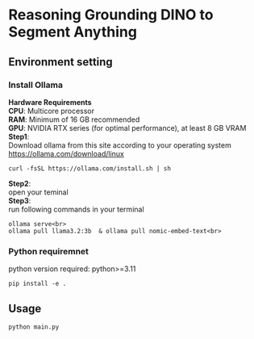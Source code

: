 # Reasoning Grounding DINO to Segment Anything
## Environment setting
### Install Ollama
**Hardware Requirements** <br>
**CPU**: Multicore processor<br>
**RAM**: Minimum of 16 GB recommended<br>
**GPU**: NVIDIA RTX series (for optimal performance), at least 8 GB VRAM<br>
**Step1**:<br>
Download ollama from this site according to your operating system<br>
https://ollama.com/download/linux<br>
```
curl -fsSL https://ollama.com/install.sh | sh
```

**Step2**:<br>
open your teminal<br>
**Step3**:<br>
run following commands in your terminal<br>
```
ollama serve<br>
ollama pull llama3.2:3b  & ollama pull nomic-embed-text<br>
```

### Python requiremnet
python version required: python>=3.11
```
pip install -e .
```
## Usage
```
python main.py
```
